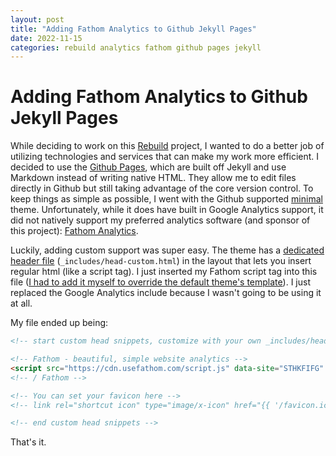 ```yaml
---
layout: post
title: "Adding Fathom Analytics to Github Jekyll Pages"
date: 2022-11-15
categories: rebuild analytics fathom github pages jekyll
---
```


# Adding Fathom Analytics to Github Jekyll Pages

While deciding to work on this [Rebuild](https://rebuild.zackgilbert.com) project, I wanted to do a better job of utilizing technologies and services that can make my work more efficient. I decided to use the [Github Pages](https://docs.github.com/en/pages), which are built off Jekyll and use Markdown instead of writing native HTML. They allow me to edit files directly in Github but still taking advantage of the core version control. To keep things as simple as possible, I went with the Github supported [minimal](https://github.com/pages-themes/minimal) theme. Unfortunately, while it does have built in Google Analytics support, it did not natively support my preferred analytics software (and sponsor of this project): [Fathom Analytics](https://usefathom.com/ref/DNQLHG).

Luckily, adding custom support was super easy. The theme has a [dedicated header file](https://github.com/pages-themes/minimal/blob/master/_includes/head-custom.html) (`_includes/head-custom.html`) in the layout that lets you insert regular html (like a script tag). I just inserted my Fathom script tag into this file ([I had to add it myself to override the default theme's template](https://github.com/zackgilbert/zackgilbert.github.io/blob/main/_includes/head-custom.html)). I just replaced the Google Analytics include because I wasn't going to be using it at all. 

My file ended up being: 
```html
<!-- start custom head snippets, customize with your own _includes/head-custom.html file -->

<!-- Fathom - beautiful, simple website analytics -->
<script src="https://cdn.usefathom.com/script.js" data-site="STHKFIFG" defer></script>
<!-- / Fathom -->

<!-- You can set your favicon here -->
<!-- link rel="shortcut icon" type="image/x-icon" href="{{ '/favicon.ico' | relative_url }}" -->

<!-- end custom head snippets -->
```

That's it.
